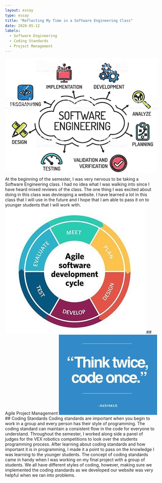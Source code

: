 ```yaml
---
layout: essay
type: essay
title: "Reflecting My Time in a Software Engineering Class"
date: 2020-05-12
labels:
  - Software Engineering
  - Coding Standards 
  - Project Management
---
```


<img class="ui medium left floated rounded image" src="../images/SoftwareEngineering.jpg">
At the beginning of the semester, I was very nervous to be taking a Software Engineering class. I had no idea what I was walking into since I have heard mixed reviews of the class. The one thing I was excited about doing in this class was devleoping a website. I have learned a lot in this class that I will use in the future and I hope that I am able to pass it on to younger students that I will work with. 

<img class="ui tiny left circular floated image" src="../images/AgileDevelopment.jpg">
## Agile Project Management


<img class="ui tiny left circular floated image" src="../images/CodeSttandard.jpg">
## Coding Standards
Coding standards are important when you begin to work in a group and every person has their style of programming. The coding standard can maintain a consistent flow in the code for everyone to understand. Throughout the semester, I worked along side a panel of judges for the VEX robotics competitions to look over the students programming process. After learning about coding standards and how important it is in programming, I made it a point to pass on the knowledge I was learning to the younger students. The concept of coding standards came in handy when I was working on my final project with a group of students. We all have different styles of coding, however, making sure we implemented the coding standards as we developed our website was very helpful when we ran into problems. 
